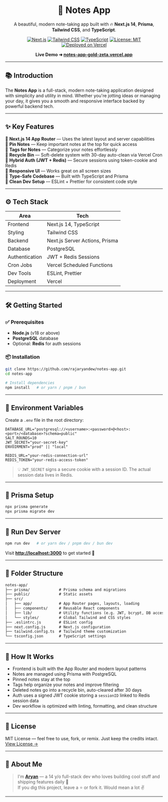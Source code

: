 <div align="center">

# 📝 Notes App

A beautiful, modern note-taking app built with 🔥 **Next.js 14**, **Prisma**, **Tailwind CSS**, and **TypeScript**.

[![Next.js](https://img.shields.io/badge/Next.js-14-black?logo=next.js)](https://nextjs.org)
[![Tailwind CSS](https://img.shields.io/badge/TailwindCSS-3.x-38B2AC?logo=tailwindcss)](https://tailwindcss.com)
[![TypeScript](https://img.shields.io/badge/TypeScript-5.x-3178C6?logo=typescript)](https://www.typescriptlang.org)
[![License: MIT](https://img.shields.io/badge/License-MIT-yellow.svg)](./LICENSE)
[![Deployed on Vercel](https://img.shields.io/badge/Deployed-Vercel-black?logo=vercel)](https://vercel.com)

**Live Demo ➜ [notes-app-gold-zeta.vercel.app](https://notes-app-gold-zeta.vercel.app)**

</div>

---

## 📚 Introduction

The **Notes App** is a full-stack, modern note-taking application designed with simplicity and utility in mind. Whether you're jotting ideas or managing your day, it gives you a smooth and responsive interface backed by powerful backend tech.

---

## ✨ Key Features

🔹 **Next.js 14 App Router** — Uses the latest layout and server capabilities  
🔹 **Pin Notes** — Keep important notes at the top for quick access  
🔹 **Tags for Notes** — Categorize your notes effortlessly  
🔹 **Recycle Bin** — Soft-delete system with 30-day auto-clean via Vercel Cron  
🔹 **Hybrid Auth (JWT + Redis)** — Secure sessions using token-cookie and Redis  
🔹 **Responsive UI** — Works great on all screen sizes  
🔹 **Type-Safe Codebase** — Built with TypeScript and Prisma  
🔹 **Clean Dev Setup** — ESLint + Prettier for consistent code style

---

## ⚙️ Tech Stack

| Area            | Tech                                      |
|-----------------|-------------------------------------------|
| Frontend        | Next.js 14, TypeScript                    |
| Styling         | Tailwind CSS                              |
| Backend         | Next.js Server Actions, Prisma            |
| Database        | PostgreSQL                                |
| Authentication  | JWT + Redis Sessions                      |
| Cron Jobs       | Vercel Scheduled Functions                |
| Dev Tools       | ESLint, Prettier                          |
| Deployment      | Vercel                                    |

---

## 🛠️ Getting Started

### ✅ Prerequisites

- **Node.js** (v18 or above)
- **PostgreSQL** database
- Optional: **Redis** for auth sessions

### 📦 Installation

```bash
git clone https://github.com/rajaryandew/notes-app.git
cd notes-app

# Install dependencies
npm install   # or yarn / pnpm / bun
```

---

## 🔐 Environment Variables

Create a `.env` file in the root directory:

```env
DATABASE_URL="postgresql://<username>:<password>@<host>:<port>/<database>?schema=public"
SALT_ROUNDS=10
JWT_SECRET="your-secret-key"
ENVOIRMENT="prod" || "local"

REDIS_URL="your-redis-connection-url"
REDIS_TOKEN="your-redis-access-token"
```

> 💡 `JWT_SECRET` signs a secure cookie with a session ID. The actual session data lives in Redis.

---

## 🧬 Prisma Setup

```bash
npx prisma generate
npx prisma migrate dev
```

---

## 🔧 Run Dev Server

```bash
npm run dev   # or yarn dev / pnpm dev / bun dev
```

Visit **[http://localhost:3000](http://localhost:3000)** to get started 🚀

---

## 📁 Folder Structure

```txt
notes-app/
├── prisma/             # Prisma schema and migrations
├── public/             # Static assets
├── src/
│   ├── app/            # App Router pages, layouts, loading
│   ├── components/     # Reusable React components
│   ├── lib/            # Utility functions (e.g. JWT, bcrypt, DB access)
│   └── styles/         # Global Tailwind and CSS styles
├── .eslintrc.js        # ESLint config
├── next.config.js      # Next.js configuration
├── tailwind.config.ts  # Tailwind theme customization
└── tsconfig.json       # TypeScript settings
```

---

## 🧠 How It Works

- Frontend is built with the App Router and modern layout patterns  
- Notes are managed using Prisma with PostgreSQL  
- Pinned notes stay at the top  
- Tags help organize your notes and improve filtering  
- Deleted notes go into a recycle bin, auto-cleared after 30 days  
- Auth uses a signed JWT cookie storing a `sessionID` linked to Redis session data  
- Dev workflow is optimized with linting, formatting, and clean structure

---

## 🪪 License

MIT License — feel free to use, fork, or remix. Just keep the credits intact.  
[View License →](./LICENSE)

---

## 💬 About Me

> I'm **[Aryan](https://github.com/rajaryandew)** — a 14 y/o full-stack dev who loves building cool stuff and shipping features daily 🚀  
> If you dig this project, leave a ⭐ or fork it. Would mean a lot ✌️

---
